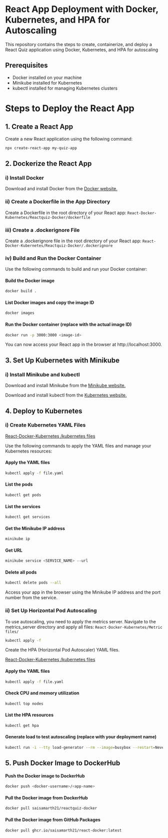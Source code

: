 # React App Deployment with Docker, Kubernetes, and HPA for Autoscaling

This repository contains the steps to create, containerize, and deploy a React Quiz application using Docker, Kubernetes, and HPA for autoscaling

## Prerequisites
* Docker installed on your machine
* Minikube installed for Kubernetes
* kubectl installed for managing Kubernetes clusters

# Steps to Deploy the React App
## 1. Create a React App
Create a new React application using the following command:
```bash
npx create-react-app my-quiz-app
```

## 2. Dockerize the React App
### i) Install Docker

Download and install Docker from the [Docker website.](https://docs.docker.com/desktop/install/windows-install/) 

### ii) Create a Dockerfile in the App Directory

Create a Dockerfile in the root directory of your React app: `React-Docker-Kubernetes/Reactquiz-Docker/dockerfile
`
### iii) Create a .dockerignore File

Create a .dockerignore file in the root directory of your React app: `React-Docker-Kubernetes/Reactquiz-Docker/.dockerignore
`


### iv) Build and Run the Docker Container

Use the following commands to build and run your Docker container:

#### Build the Docker image
```bash
docker build .
```
#### List Docker images and copy the image ID
```bash
docker images
```

#### Run the Docker container (replace <image-id> with the actual image ID)
```bash
docker run -p 3000:3000 <image-id>
```

You can now access your React app in the browser at http://localhost:3000.

## 3. Set Up Kubernetes with Minikube

### i) Install Minikube and kubectl

Download and install Minikube from the [Minikube website.](https://minikube.sigs.k8s.io/docs/start/?arch=%2Fwindows%2Fx86-64%2Fstable%2F.exe+download)

Download and install kubectl from the [Kubernetes website.](https://kubernetes.io/docs/tasks/tools/install-kubectl-windows/)

## 4. Deploy to Kubernetes

### i) Create Kubernetes YAML Files

[React-Docker-Kubernetes
/kubernetes files
](https://github.com/Saisamarth21/React-Docker-Kubernetes/tree/master/kubernetes%20files)


Use the following commands to apply the YAML files and manage your Kubernetes resources:


#### Apply the YAML files
```bash
kubectl apply -f file.yaml
```
#### List the pods
```bash
kubectl get pods
```

#### List the services
```bash
kubectl get services
```

#### Get the Minikube IP address
```bash
minikube ip
```
#### Get URL
```bash
minikube service <SERVICE_NAME> --url
```
#### Delete all pods
```bash
kubectl delete pods --all
```

Access your app in the browser using the Minikube IP address and the port number from the service.

### ii) Set Up Horizontal Pod Autoscaling

To use autoscaling, you need to apply the metrics server. Navigate to the metrics_server directory and apply all files: `React-Docker-Kubernetes/Metric files/
`

```bash
kubectl apply -f 
```
Create the HPA (Horizontal Pod Autoscaler) YAML files.

[React-Docker-Kubernetes
/kubernetes files
](https://github.com/Saisamarth21/React-Docker-Kubernetes/tree/master/kubernetes%20files)



#### Apply the YAML files
```bash
kubectl apply -f file.yaml
```
#### Check CPU and memory utilization
```bash
kubectl top nodes
```

#### List the HPA resources
```bash
kubectl get hpa
```

#### Generate load to test autoscaling (replace <hpa-demo-deployment> with your deployment name)
```bash
kubectl run -i --tty load-generator --rm --image=busybox --restart=Never -- /bin/sh -c "while sleep 0.01; do wget -q -O- http://<hpa-demo-deployment>; done"
```

## 5. Push Docker Image to DockerHub


#### Push the Docker image to DockerHub
```bash
docker push <docker-username>/<app-name>
```

#### Pull the Docker image from DockerHub
```bash
docker pull saisamarth21/reactquiz-docker
```

#### Pull the Docker image from GitHub Packages
```bash
docker pull ghcr.io/saisamarth21/react-docker:latest
```

